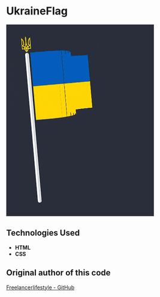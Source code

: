 # UkraineFlag
![Preview Animation](https://github.com/akoval29/UkraineFlag/blob/master/preview.gif)
## Technologies Used
- **HTML**
- **CSS**
## Original author of this code
[Freelancerlifestyle - GitHub](https://github.com/FreelancerLifeStyle)
